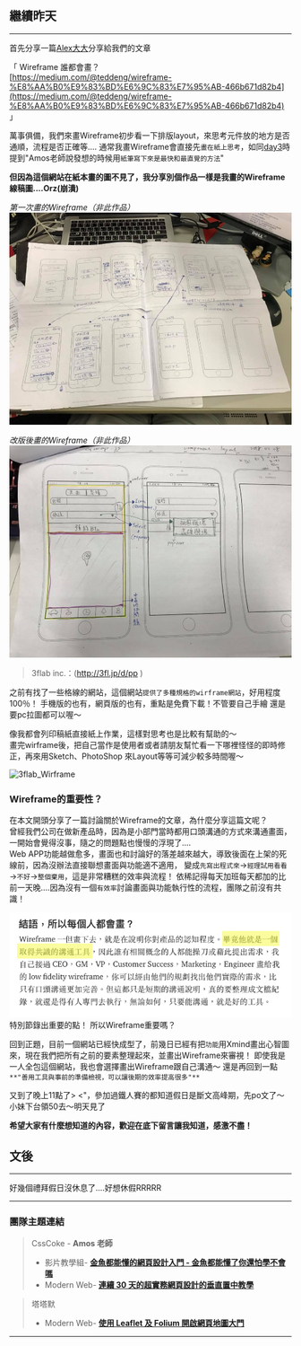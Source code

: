 ## 繼續昨天
---

首先分享一篇[Alex大大](https://ithelp.ithome.com.tw/users/20111576/ironman)分享給我們的文章   

「 Wireframe 誰都會畫？   
[https://medium.com/@teddeng/wireframe-%E8%AA%B0%E9%83%BD%E6%9C%83%E7%95%AB-466b671d82b4](https://medium.com/@teddeng/wireframe-%E8%AA%B0%E9%83%BD%E6%9C%83%E7%95%AB-466b671d82b4) 」

萬事俱備，我們來畫Wireframe初步看一下排版layout，來思考元件放的地方是否通順，流程是否正確等....
通常我畫Wireframe會直接先`畫在紙上思考`，如同[day3](https://ithelp.ithome.com.tw/articles/10202728 )時提到"Amos老師說發想的時候用`紙筆寫下來是最快和最直覺的方法`"   

**但因為這個網站在紙本畫的圖不見了，我分享別個作品一樣是我畫的Wireframe線稿圖....Orz(崩潰)**

_第一次畫的Wireframe（非此作品）_
![第一次畫的Wireframe](https://github.com/tinatyc/King-Ironman-30Day-Challenge/blob/master/2018/article/img/day5_Wireframe.jpg?raw=true)

_改版後畫的Wireframe（非此作品）_
![改版後畫的Wireframe](https://github.com/tinatyc/King-Ironman-30Day-Challenge/blob/master/2018/article/img/day5_Wireframe2.jpg?raw=true)

> 3flab inc.：(http://3fl.jp/d/pp )   

之前有找了一些格線的網站，這個網站`提供了多種規格的wirframe網站`，好用程度100％！
手機版的也有，網頁版的也有，重點是免費下載！不管要自己手繪 還是要pc拉圖都可以喔～

像我都會列印稿紙直接紙上作業，這樣對思考也是比較有幫助的～   
畫完wirframe後，把自己當作是使用者或者請朋友幫忙看一下哪裡怪怪的即時修正，再來用Sketch、PhotoShop 來Layout等等可減少較多時間喔～

![3flab_Wirframe](https://github.com/tinatyc/King-Ironman-30Day-Challenge/blob/master/2018/article/img/day5_3flab.gif?raw=true)

### Wireframe的重要性？

在本文開頭分享了一篇討論關於Wireframe的文章，為什麼分享這篇文呢？   
曾經我們公司在做新產品時，因為是小部門當時都用口頭溝通的方式來溝通畫面，一開始會覺得沒事，隨之的問題點也慢慢的浮現了....    
Web APP功能越做愈多，畫面也和討論好的落差越來越大，導致後面在上架的死線前，因為沒辦法直接聯想畫面與功能適不適用，
變成`先寫出程式來`→`經理試用看看`→`不好`→`整個棄用`，這是非常糟糕的效率與流程！
依稀記得每天加班每天都加的比前一天晚....因為沒有一個`有效率`討論畫面與功能執行性的流程，團隊之前沒有共識！

![文章節錄](https://github.com/tinatyc/King-Ironman-30Day-Challenge/blob/master/2018/article/img/day5_%E6%96%87%E7%AB%A0%E7%AF%80%E9%8C%84.png?raw=true)
特別節錄出重要的點！
所以Wireframe重要嗎？

回到正題，目前一個網站已經快成型了，前幾日已經有把`功能`用Xmind畫出心智圖來，現在我們把所有之前的要素整理起來，並畫出Wireframe來審視！
即使我是一人全包這個網站，我也會選擇畫出Wireframe跟自己溝通～
還是再回到一點` **"善用工具與事前的準備檢視，可以讓後期的效率提高很多"** `

又到了晚上11點了> <"，參加過鐵人賽的都知道假日是斷文高峰期，先po文了～
小妹下台領50去～明天見了

**希望大家有什麼想知道的內容，歡迎在底下留言讓我知道，感激不盡！**

## 文後

---

好幾個禮拜假日沒休息了....好想休假RRRRR

---

### 團隊主題連結

> CssCoke - **Amos 老師**
>
> - 影片教學組- **[金魚都能懂的網頁設計入門 - 金魚都能懂了你還怕學不會嗎](https://ithelp.ithome.com.tw/users/20112550/ironman/2072)**
> - Modern Web- **[連續 30 天的超實務網頁設計的垂直置中教學](https://ithelp.ithome.com.tw/users/20112550/ironman/2092)**

> 塔塔默
>
> - Modern Web- **[使用 Leaflet 及 Folium 開啟網頁地圖大門](https://ithelp.ithome.com.tw/users/20112552/ironman/2074)**

---
